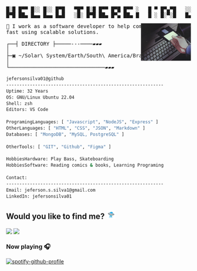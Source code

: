 <pre>
█░█ █▀▀ █░░ █░░ █▀█   ▀█▀ █░█ █▀▀ █▀█ █▀▀ ░   █ ▀ █▀▄▀█   ░░█ █▀▀ █▀▀
█▀█ ██▄ █▄▄ █▄▄ █▄█   ░█░ █▀█ ██▄ █▀▄ ██▄ █   █ ░ █░▀░█   █▄█ ██▄ █▀░   
</pre>

<img align="right" src="./assets/computer.gif" width="27%"/>

<pre>
👾 I work as a software developer to help companies to grow up
fast using scalable solutions.
  
┌──┤ DIRECTORY ├─────---────▰▰▰
│
├─▣ ~/Solar\ System/Earth/South\ America/Brazil/SP/Sao\ Paulo/
│
└───────────────────────────────▰▰▰
</pre>

```bash
jefersonsilva01@github
------------------------------------------------------------
Uptime: 32 Years
OS: GNU/Linux Ubuntu 22.04
Shell: zsh
Editors: VS Code

ProgramingLanguages: [ "Javascript", "NodeJS", "Express" ]
OtherLanguages: [ "HTML", "CSS", "JSON", "Markdown" ]
Databases: [ "MongoDB", "MySQL, PostgreSQL" ]

OtherTools: [ "GIT", "Github", "Figma" ]

HobbiesHardware: Play Bass, Skateboarding
HobbiesSoftware: Reading comics & books, Learning Programing

Contact:
------------------------------------------------------------
Email: jeferson.s.silva1@gmail.com
LinkedIn: jefersonsilva01
```

## Would you like to find me? <img src="./assets/ufo.gif" width="5%" />

<a href="https://www.linkedin.com/in/jefersonsilva01/" target="_blank" alt="https://www.linkedin.com/in/jefersonsilva01/"><img align="center" src="https://img.shields.io/badge/LinkedIn-2F3134.svg?style=for-the-badge&logo=LinkedIn&logoColor=white"></a>
<a href="mailto:jeferson.s.silva1@gmail.com" target="_blank"><img align="center" src="https://img.shields.io/badge/Gmail-2F3134.svg?style=for-the-badge&logo=Gmail&logoColor=white"></a>

### Now playing 🎧

[![spotify-github-profile](https://spotify-github-profile.vercel.app/api/view?uid=jeferson.silva9191&cover_image=true&theme=natemoo-re&show_offline=false&background_color=121212&interchange=false&bar_color=53b14f&bar_color_cover=true)](https://spotify-github-profile.vercel.app/api/view?uid=jeferson.silva9191&redirect=true)
